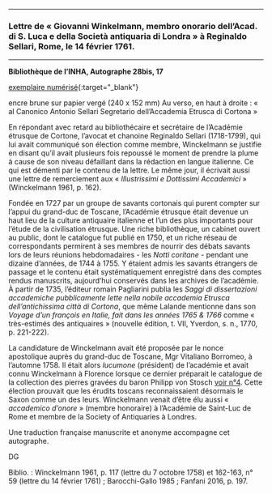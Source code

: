 ***
### **Lettre de « Giovanni Winkelmann, membro onorario dell’Acad. di S. Luca e della Società antiquaria di Londra » à Reginaldo Sellari, Rome, le 14 février 1761.**

-------------------------

**Bibliothèque de l’INHA, Autographe 28bis, 17**

[exemplaire numérisé](https://agorha.inha.fr/inhaprod/ark:/54721/00521717){:target="_blank"}

encre brune sur papier vergé (240 x  152 mm)
Au verso, en haut à droite : « al Canonico Antonio Sellari Segretario dell’Accademia Etrusca di Cortona »
 
En répondant avec retard au bibliothécaire et secrétaire de l’Académie étrusque de Cortone, l’avocat et chanoine Reginaldo Sellari (1718-1799), qui lui avait communiqué son élection comme membre, Winckelmann se justifie en disant qu’il avait plusieurs fois repoussé le moment de prendre la plume à cause de son niveau défaillant dans la rédaction en langue italienne. Ce qui est démenti par le contenu de la lettre. Le même jour, il écrivait aussi une lettre de remerciement aux « _Illustrissimi e Dottissimi Accademici_ » (Winckelmann 1961, p. 162).

Fondée en 1727 par un groupe de savants cortonais qui purent compter sur l’appui du grand-duc de Toscane, l’Académie étrusque était devenue un haut lieu de la culture antiquaire italienne et l’un des plus importants pour l’étude de la civilisation étrusque. Une riche bibliothèque, un cabinet ouvert au public, dont le catalogue fut publié en 1750, et un riche réseau de correspondants permirent à ses membres de nourrir des débats savants lors de leurs réunions hebdomadaires - les _Notti coritane_ - pendant une dizaine d’années, de 1744 à 1755. Y étaient admis les savants étrangers de passage et le contenu était systématiquement enregistré dans des comptes rendus manuscrits, aujourd’hui conservés dans les archives de l’académie. À partir de 1735, l’éditeur romain Pagliarini publia les _Saggi di dissertazioni accademiche pubblicamente lette nella nobile accademia Etrusca dell’antichissima città di Cortona_, que même Lalande mentionne dans son _Voyage d’un françois en Italie, fait dans les années 1765 & 1766_ comme « très-estimés des antiquaires » (nouvelle édition, t. VII, Yverdon, s. n., 1770, p. 221-222).

La candidature de Winckelmann avait été proposée par le nonce apostolique auprès du grand-duc de Toscane, Mgr Vitaliano Borromeo, à l’automne 1758. Il était alors _lucumone_ (président) de l’académie et avait connu Winckelmann à Florence lorsque ce dernier préparait le catalogue de la collection des pierres gravées du baron Philipp von Stosch [voir n°4](./document4.md). Cette élection prouvait que les érudits toscans reconnaissaient désormais le Saxon comme un des leurs. Winckelmann venait d’être élu aussi « _accademico d’onore_ » (membre honoraire) à l’Académie de Saint-Luc de Rome et membre de la Society of Antiquaries à Londres. 

Une traduction française manuscrite et anonyme accompagne cet autographe.
 
DG

Biblio. : Winckelmann 1961, p. 117 (lettre du 7 octobre 1758) et 162-163, n° 59 (lettre du 14 février 1761) ; Barocchi-Gallo 1985 ; Fanfani 2016, p. 197.

